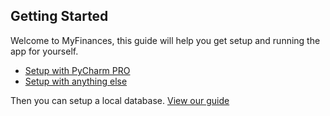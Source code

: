 ## Getting Started

Welcome to MyFinances, this guide will help you get setup and running the app for yourself.

- [Setup with PyCharm PRO](getting-setup/pycharm/fork)
- [Setup with anything else](getting-setup/other-environments/)

Then you can setup a local database. [View our guide](getting-setup/databases/)